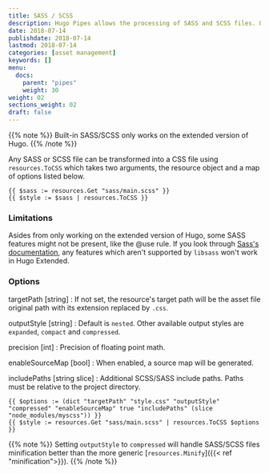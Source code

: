 ```yaml
---
title: SASS / SCSS
description: Hugo Pipes allows the processing of SASS and SCSS files. Only works in Hugo Extended.
date: 2018-07-14
publishdate: 2018-07-14
lastmod: 2018-07-14
categories: [asset management]
keywords: []
menu:
  docs:
    parent: "pipes"
    weight: 30
weight: 02
sections_weight: 02
draft: false
---
```


{{% note %}}
Built-in SASS/SCSS only works on the extended version of Hugo.
{{% /note %}}

Any SASS or SCSS file can be transformed into a CSS file using `resources.ToCSS` which takes two arguments, the resource object and a map of options listed below.

```go-html-template
{{ $sass := resources.Get "sass/main.scss" }}
{{ $style := $sass | resources.ToCSS }}
```

### Limitations

Asides from only working on the extended version of Hugo, some SASS features might not be present, like the @use rule. If you look through [Sass's documentation](https://sass-lang.com/blog/the-module-system-is-launched), any features which aren't supported by `libsass` won't work in Hugo Extended.

### Options
targetPath [string]
: If not set, the resource's target path will be the asset file original path with its extension replaced by `.css`.

outputStyle [string]
: Default is `nested`. Other available output styles are `expanded`, `compact` and `compressed`.

precision [int]
: Precision of floating point math.

enableSourceMap [bool]
: When enabled, a source map will be generated.

includePaths [string slice]
: Additional SCSS/SASS include paths. Paths must be relative to the project directory.

```go-html-template
{{ $options := (dict "targetPath" "style.css" "outputStyle" "compressed" "enableSourceMap" true "includePaths" (slice "node_modules/myscss")) }}
{{ $style := resources.Get "sass/main.scss" | resources.ToCSS $options }}
```

{{% note %}}
Setting `outputStyle` to `compressed` will handle SASS/SCSS files minification better than the more generic [`resources.Minify`]({{< ref "minification">}}).
{{% /note %}}
